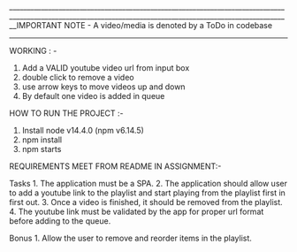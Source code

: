 ______________________________________________________________________________________________________________________________________________________________IMPORTANT NOTE - A video/media is denoted by a ToDo in codebase
______________________________________________________________________________________________________________________________________________________________

WORKING : -
1. Add a VALID youtube video url from input box
2. double click to remove a video
3. use arrow keys to move videos up and down
4. By default one video is added in queue


HOW TO RUN THE PROJECT :- 
1. Install node v14.4.0 (npm v6.14.5)
2. npm install
3. npm starts


REQUIREMENTS MEET FROM README IN ASSIGNMENT:-

  Tasks
    1. The application must be a SPA.
    2. The application should allow user to add a youtube link to the playlist and start playing from the playlist first in first out.
    3. Once a video is finished, it should be removed from the playlist.
    4. The youtube link must be validated by the app for proper url format before adding to the queue.


  Bonus
    1. Allow the user to remove and reorder items in the playlist.

